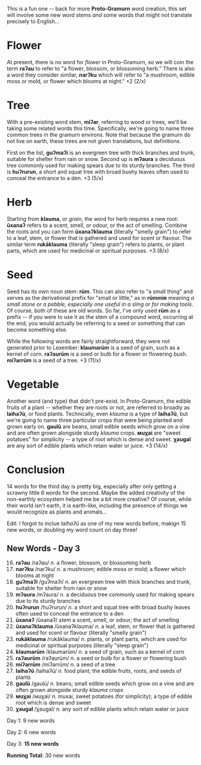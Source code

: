 This is a fun one -- back for more **Proto-Gramurn** word creation, this set will involve some new word stems *and* some words that might not translate precisely to English...

# Flower

At present, there is no word for *flower* in Proto-Gramurn, so we will coin the term **raʔau** to refer to "a flower, blossom, or blossoming herb." There is also a word they consider similar, **narʔku** which will refer to "a mushroom, edible moss or mold, or flower which blooms at night." +2 (2/x)

# Tree

With a pre-existing word stem, **miʔar**, referring to wood or trees, we'll be taking some related words this time. Specifically, we're going to name three common trees in the gramurn environs. Note that because the gramurn do not live on earth, these trees are not given translations, but definitions.

First on the list, **guʔmaʔi** is an evergreen tree with thick branches and trunk, suitable for shelter from rain or snow. Second up is **mʔaura** a deciduous tree commonly used for making spears due to its sturdy branches. The third is **huʔrurun**, a short and squat tree with broad bushy leaves often used to conceal the entrance to a den. +3 (5/x)

# Herb

Starting from **klauma**, or *grain*, the word for herb requires a new root: **ūxanaʔ** refers to a scent, smell, or odour, or the act of smelling. Combine the roots and you can form **ūxanaʔklauma** (literally "smelly grain") to refer to a leaf, stem, or flower that is gathered and used for scent or flavour. The similar term **rukāklauma** (literally "sleep grain") refers to plants, or plant parts, which are used for medicinal or spiritual purposes. +3 (8/x)

# Seed

Seed has its own noun stem: **rūm**. This can also refer to "a small thing" and serves as the derivational prefix for "small or little," as in **rūmmiʀ** meaning *a small stone or a pebble, especially one useful in a sling or for making tools*. Of course, both of these are old words. So far, I've only used **rūm** as a prefix -- if you were to use it as the stem of a compound word, occurring at the end, you would actually be referring to a seed or something that can become something else.

While the following words are fairly straightforward, they were not generated prior to Lexember: **klaumarūm** is a seed of grain, such as a kernel of corn. **raʔaurūm** is a seed or bulb for a flower or flowering bush. **miʔarrūm** is a seed of a tree. +3 (11/x)

# Vegetable

Another word (and type) that didn't pre-exist. In Proto-Gramurn, the edible fruits of a plant -- whether they are roots or not, are referred to broadly as **laihaʔū**, or food plants. Technically, even *klauma* is a type of **laihaʔū**, but we're going to name three particular crops that were being planted and grown early on. **gaulū** are beans, small edible seeds which grow on a vine and are often grown alongside sturdy *klauma* crops. **мuχai** are "sweet potatoes" for simplicity -- a type of root which is dense and sweet. **χaugal** are any sort of edible plants which retain water or juice. +3 (14/x)

# Conclusion

14 words for the third day is pretty big, especially after only getting a scrawny little *6* words for the second. Maybe the added creativity of the non-earthly ecosystem helped me be a bit more creative? Of course, while their world isn't earth, it is earth-like, including the presence of things we would recognize as plants and animals...

Edit: I forgot to inclue _laihaʔū_ as one of my new words before, makign 15 new words, or doubling my word count on day three!

## New Words - Day 3

16. **raʔau** /raʔau/ _n._ a flower, blossom, or blossoming herb
17. **narʔku** /narʔku/ _n._ a mushroom; edible moss or mold; a flower which blooms at night
18. **guʔmaʔi** /guʔmaʔi/ _n._ an evergreen tree with thick branches and trunk, suitable for shelter from rain or snow
19. **mʔaura** /mʔaura/ _n._ a deciduous tree commonly used for making spears due to its sturdy branches
20. **huʔrurun** /huʔrurun/ _n._ a short and squat tree with broad bushy leaves often used to conceal the entrance to a den
21. **ūxanaʔ** /ūxanaʔ/ _stem_ a scent, smell, or odour; the act of smelling
22. **ūxanaʔklauma** /ūxanaʔklauma/ _n._ a leaf, stem, or flower that is gathered and used for scent or flavour (literally "smelly grain")
23. **rukāklauma** /rukāklauma/ _n._ plants, or plant parts, which are used for medicinal or spiritual purposes (literally "sleep grain")
24. **klaumarūm** /klaumarūm/ _n._ a seed of grain, such as a kernel of corn
25. **raʔaurūm** /raʔaurūm/ _n._ a seed or bulb for a flower or flowering bush
26. **miʔarrūm** /miʔarrūm/ _n._ a seed of a tree
27. **laihaʔū** /laihaʔū/ _n._ food plant; the edible fruits, roots, and seeds of plants
28. **gaulū** /gaulū/ _n._ beans; small edible seeds which grow on a vine and are often grown alongside sturdy *klauma* crops
29. **мuχai** /мuχai/ _n._ muxai, sweet potatoes (for simplicity); a type of edible root which is dense and sweet
30. **χaugal** /χaugal/ _n._ any sort of edible plants which retain water or juice

Day 1: 9 new words

Day 2: 6 new words

Day 3: **15 new words**

**Running Total**: 30 new words
